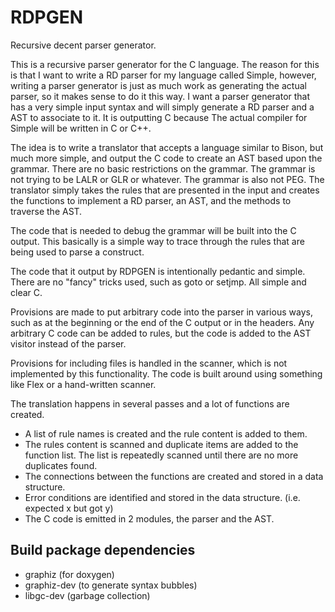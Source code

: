 # RDPGEN
Recursive decent parser generator.

This is a recursive parser generator for the C language. The reason for this is that I want to write a RD parser for my language called Simple, however, writing a parser generator is just as much work as generating the actual parser, so it makes sense to do it this way. I want a parser generator that has a very simple input syntax and will simply generate a RD parser and a AST to associate to it. It is outputting C because The actual compiler for Simple will be written in C or C++.

The idea is to write a translator that accepts a language similar to Bison, but much more simple, and output the C code to create an AST based upon the grammar. There are no basic restrictions on the grammar. The grammar is not trying to be LALR or GLR or whatever. The grammar is also not PEG. The translator simply takes the rules that are presented in the input and creates the functions to implement a RD parser, an AST, and the methods to traverse the AST.

The code that is needed to debug the grammar will be built into the C output. This basically is a simple way to trace through the rules that are being used to parse a construct.

The code that it output by RDPGEN is intentionally pedantic and simple. There are no "fancy" tricks used, such as goto or setjmp. All simple and clear C.

Provisions are made to put arbitrary code into the parser in various ways, such as at the beginning or the end of the C output or in the headers. Any arbitrary C code can be added to rules, but the code is added to the AST visitor instead of the parser.

Provisions for including files is handled in the scanner, which is not implemented by this functionality. The code is built around using something like Flex or a hand-written scanner.

The translation happens in several passes and a lot of functions are created.
- A list of rule names is created and the rule content is added to them.
- The rules content is scanned and duplicate items are added to the function list. The list is repeatedly scanned until there are no more duplicates found.
- The connections between the functions are created and stored in a data structure.
- Error conditions are identified and stored in the data structure. (i.e. expected x but got y)
- The C code is emitted in 2 modules, the parser and the AST.

## Build package dependencies
- graphiz (for doxygen)
- graphiz-dev (to generate syntax bubbles)
- libgc-dev (garbage collection)
